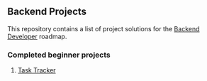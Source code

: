 ## Backend Projects

This repository contains a list of project solutions for the [Backend Developer](https://roadmap.sh/backend) roadmap.

### Completed beginner projects
1. [Task Tracker](https://roadmap.sh/projects/task-tracker)
